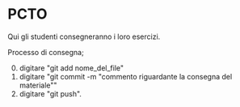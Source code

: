# PCTO
Qui gli studenti consegneranno i loro esercizi.

Processo di consegna;

0) digitare "git add nome_del_file"
1) digitare "git commit -m "commento riguardante la consegna del materiale""
2) digitare "git push".



